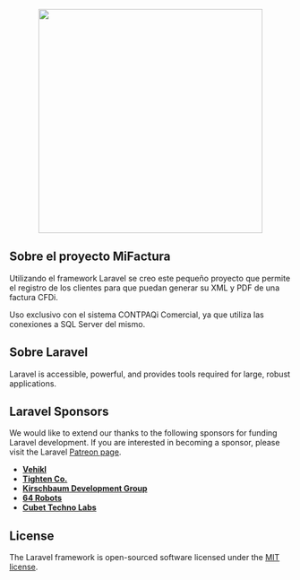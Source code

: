 <p align="center"><img src="https://res.cloudinary.com/dtfbvvkyp/image/upload/v1566331377/laravel-logolockup-cmyk-red.svg" width="400"></p>

## Sobre el proyecto MiFactura

Utilizando el framework Laravel se creo este pequeño proyecto que permite el registro de los clientes para que puedan generar su XML y PDF de una factura CFDi. 

Uso exclusivo con el sistema CONTPAQi Comercial, ya que utiliza las conexiones a SQL Server del mismo.

## Sobre Laravel
Laravel is accessible, powerful, and provides tools required for large, robust applications.

## Laravel Sponsors

We would like to extend our thanks to the following sponsors for funding Laravel development. If you are interested in becoming a sponsor, please visit the Laravel [Patreon page](https://patreon.com/taylorotwell).

- **[Vehikl](https://vehikl.com/)**
- **[Tighten Co.](https://tighten.co)**
- **[Kirschbaum Development Group](https://kirschbaumdevelopment.com)**
- **[64 Robots](https://64robots.com)**
- **[Cubet Techno Labs](https://cubettech.com)**

## License

The Laravel framework is open-sourced software licensed under the [MIT license](https://opensource.org/licenses/MIT).
